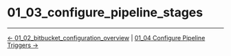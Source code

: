 # 01_03_configure_pipeline_stages


<!-- FooterStart -->
---
[← 01_02_bitbucket_configuration_overview](../01_02_bitbucket_piplines_configuration/README.md) | [01_04 Configure Pipeline Triggers →](../01_04_configure_pipieline_triggers/README.md)
<!-- FooterEnd -->
